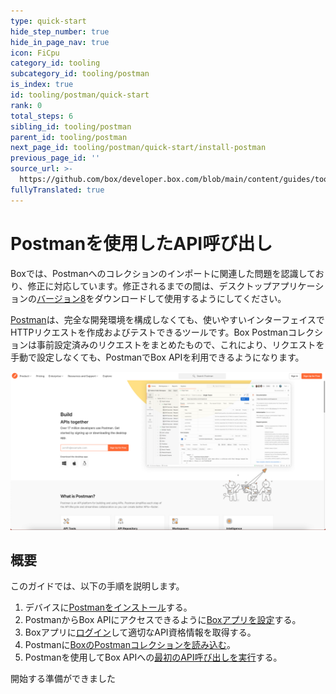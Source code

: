 ```yaml
---
type: quick-start
hide_step_number: true
hide_in_page_nav: true
icon: FiCpu
category_id: tooling
subcategory_id: tooling/postman
is_index: true
id: tooling/postman/quick-start
rank: 0
total_steps: 6
sibling_id: tooling/postman
parent_id: tooling/postman
next_page_id: tooling/postman/quick-start/install-postman
previous_page_id: ''
source_url: >-
  https://github.com/box/developer.box.com/blob/main/content/guides/tooling/postman/quick-start/0-index.md
fullyTranslated: true
---
```

# Postmanを使用したAPI呼び出し

<Message type="danger">

Boxでは、Postmanへのコレクションのインポートに関連した問題を認識しており、修正に対応しています。修正されるまでの間は、デスクトップアプリケーションの[バージョン8][v8]をダウンロードして使用するようにしてください。

</Message>

[Postman](https://getpostman.com)は、完全な開発環境を構成しなくても、使いやすいインターフェイスでHTTPリクエストを作成およびテストできるツールです。Box Postmanコレクションは事前設定済みのリクエストをまとめたもので、これにより、リクエストを手動で設定しなくても、PostmanでBox APIを利用できるようになります。

<ImageFrame center>

![Postman](./postman.png)

</ImageFrame>

## 概要

このガイドでは、以下の手順を説明します。

1. デバイスに[Postmanをインストール](g://tooling/postman/quick-start/install-postman/)する。
2. PostmanからBox APIにアクセスできるように[Boxアプリを設定](g://tooling/postman/quick-start/configure-box-app/)する。
3. Boxアプリに[ログイン](g://tooling/postman/quick-start/log-in-to-box/)して適切なAPI資格情報を取得する。
4. Postmanに[BoxのPostmanコレクションを読み込む](g://tooling/postman/quick-start/load-postman-collection/)。
5. Postmanを使用してBox APIへの[最初のAPI呼び出しを実行](g://tooling/postman/quick-start/make-api-call/)する。

<Next>

開始する準備ができました

</Next>

[v8]: https://learning.postman.com/docs/administration/upgrading/#downloading-postman-v8
